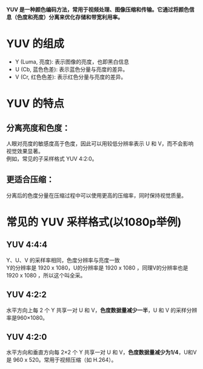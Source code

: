 **YUV 是一种颜色编码方法，常用于视频处理、图像压缩和传输。它通过将颜色信息（色度和亮度）分离来优化存储和带宽利用率。**
# YUV 的组成
- Y (Luma, 亮度): 表示图像的亮度，也即黑白信息
- U (Cb, 蓝色色差): 表示蓝色分量与亮度的差异。
- V (Cr, 红色色差): 表示红色分量与亮度的差异。

#  YUV 的特点
## 分离亮度和色度：
人眼对亮度的敏感度高于色度，因此可以用较低分辨率表示 U 和 V，而不会影响视觉效果显著。  
例如，常见的子采样格式 YUV 4:2:0。
## 更适合压缩：
分离后的色度分量在压缩过程中可以使用更高的压缩率，同时保持视觉质量。

# 常见的 YUV 采样格式(以1080p举例)
## YUV 4:4:4
Y、U、V 的采样率相同，色度分辨率与亮度一致  
Y的分辨率是 1920 x 1080，U的分辨率是 1920 x 1080 ，同理V的分辨率也是 1920 x 1080 ，所以这个叫全采。
## YUV 4:2:2
水平方向上每 2 个 Y 共享一对 U 和 V，**色度数据量减少一半**，U 和 V 的采样分辨率是960×1080。
## YUV 4:2:0
水平方向和垂直方向每 2×2 个 Y 共享一对 U 和 V，**色度数据量减少为1/4**，U和V是 960 x 520。常用于视频压缩（如 H.264）。
